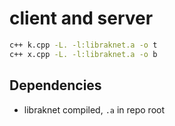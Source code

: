 # client and server

```sh
c++ k.cpp -L. -l:libraknet.a -o t
c++ x.cpp -L. -l:libraknet.a -o b
```

## Dependencies  
- libraknet compiled, `.a` in repo root
